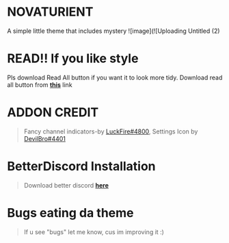 # NOVATURIENT
A simple little theme that includes mystery
![image](![Uploading Untitled (2)
# READ!! If you like style
Pls download Read All button if you want it to look more tidy. Download read all button from [**this**](https://betterdiscord.app/plugin/ReadAllNotificationsButton) link
# ADDON CREDIT
>Fancy channel indicators-by [LuckFire#4800](https://github.com/LuckFire),
>Settings Icon by [DevilBro#4401](https://github.com/mwittrien)
# BetterDiscord Installation
>Download better discord [**here**](https://betterdiscord.app/)
# Bugs eating da theme
> If u see "bugs" let me know, cus im improving it :)
